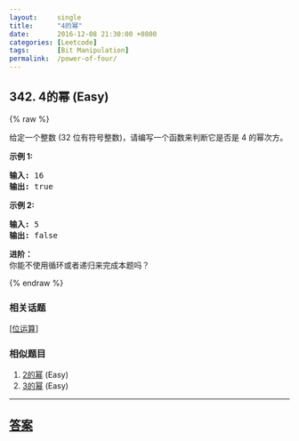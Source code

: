 ```yaml
---
layout:     single
title:      "4的幂"
date:       2016-12-08 21:30:00 +0800
categories: [Leetcode]
tags:       [Bit Manipulation]
permalink:  /power-of-four/
---
```


## 342. 4的幂 (Easy)

{% raw %}

<p>给定一个整数 (32 位有符号整数)，请编写一个函数来判断它是否是 4&nbsp;的幂次方。</p>

<p><strong>示例 1:</strong></p>

<pre><strong>输入: </strong>16
<strong>输出: </strong>true
</pre>

<p><strong>示例 2:</strong></p>

<pre><strong>输入: </strong>5
<strong>输出: </strong>false</pre>

<p><strong>进阶：</strong><br>
你能不使用循环或者递归来完成本题吗？</p>

{% endraw %}

### 相关话题
  [[位运算](https://github.com/openset/leetcode/tree/master/tag/bit-manipulation/README.md)]

### 相似题目
  1. [2的幂](/power-of-two) (Easy)
  1. [3的幂](/power-of-three) (Easy)

---

## [答案](https://github.com/openset/leetcode/tree/master/problems/power-of-four)
